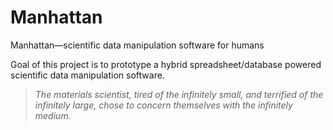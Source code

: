 # Manhattan

Manhattan—scientific data manipulation software for humans

Goal of this project is to prototype a hybrid spreadsheet/database powered scientific data manipulation software.

> _The materials scientist, tired of the infinitely small, and terrified of the infinitely large, chose to concern themselves with the infinitely medium._
